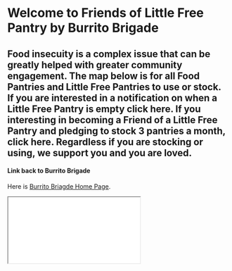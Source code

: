 # Welcome to Friends of Little Free Pantry by Burrito Brigade
 

## Food insecuity is a complex issue that can be greatly helped with greater community engagement. The map below is for all Food Pantries and Little Free Pantries to use or stock. If you are interested in a notification on when a Little Free Pantry is empty click here. If you interesting in becoming a Friend of a Little Free Pantry and pledging to stock 3 pantries a month, click here. Regardless if you are stocking or using, we support you and you are loved. 

#### Link back to Burrito Brigade
Here is [Burrito Briagde Home Page](https://burritobrigade.org/).


<iframe src="<!DOCTYPE html><html itemscope itemtype="http://schema.org/WebSite"><head><title itemprop="name">Little Free Pantries - Eugene &amp; Springfield - Google My Maps</title><meta http-equiv="X-UA-Compatible" content="IE=edge,chrome=1"><meta name="viewport" content="initial-scale=1.0,minimum-scale=1.0,maximum-scale=1.0,user-scalable=0,width=device-width"/><meta name="description" itemprop="description" content="Find a little free pantry in the Eugene, Springfield, and Junction City areas.
https://burritobrigade.org/pantries/

var _pageData = "[[1,null,null,null,null,null,null,null,null,null,\"at\",\"AAX3J7AqBx3KmNUxPZVFa7TnYvCVQUs5dw:1651163423430\",\"15117197563525714565\",1651163423445,\"0\",\"en\",false,[null,null,\"naomisaenger@gmail.com\",\"https://lh5.googleusercontent.com/-Csf630TUSek/AAAAAAAAAAI/AAAAAAAAAAA/m-lk8_kgsrk/s32-c/photo.jpg\",\"https://plus.google.com/111658935688907325724/about\",\"Naomi Saenger\",\"https://lh5.googleusercontent.com/-Csf630TUSek/AAAAAAAAAAI/AAAAAAAAAAA/m-lk8_kgsrk/s64-c/photo.jpg\",\"https://lh3.googleusercontent.com/c5dqxl-2uHZ82ah9p7yxrVF1ZssrJNSV_15Nu0TUZwzCWqmtoLxCUJgEzLGtxsrJ6-v6R6rKU_-FYm881TTiMCJ_\\u003ds1600\"],\"https://www.google.com/maps/d/viewer?mid\\u003d1n3ZEHfPLLEv3wclnd_oSZwPeg2lbZTAB\",\"https://www.google.com/maps/d/embed?mid\\u003d1n3ZEHfPLLEv3wclnd_oSZwPeg2lbZTAB\\u0026ehbc\\u003d2E312F\",\"https://www.google.com/maps/d/edit?mid\\u003d1n3ZEHfPLLEv3wclnd_oSZwPeg2lbZTAB\",\"https://www.google.com/maps/d/thumbnail?mid\\u003d1n3ZEHfPLLEv3wclnd_oSZwPeg2lbZTAB\",null,null,true,\"https://www.google.com/maps/d/print?mid\\u003d1n3ZEHfPLLEv3wclnd_oSZwPeg2lbZTAB\",\"https://www.google.com/maps/d/pdf?mid\\u003d1n3ZEHfPLLEv3wclnd_oSZwPeg2lbZTAB\",\"https://www.google.com/maps/d/viewer?mid\\u003d1n3ZEHfPLLEv3wclnd_oSZwPeg2lbZTAB\",null,false,\"/maps/d/u/0\",\"maps/sharing\",\"//www.google.com/intl/en/help/terms_maps.html\",null,\"https://docs.google.com/picker\",[[\"1\",\"nsaenger22@4j.lane.edu\",\"Naomi Saenger\",\"https://lh5.googleusercontent.com/-ge3-2Q3YZR0/AAAAAAAAAAI/AAAAAAAAAAA/JC7G-cu1DUc/s32-c/photo.jpg\"]],false,null,[[[\"//www.gstatic.com/mapspro/images/google-my-maps-logo-regular-001.png\",143,25],[\"//www.gstatic.com/mapspro/images/google-my-maps-logo-regular-2x-001.png\",286,50]],[[\"//www.gstatic.com/mapspro/images/google-my-maps-logo-small-001.png\",113,20],[\"//www.gstatic.com/mapspro/images/google-my-maps-logo-small-2x-001.png\",226,40]]],1,\"https://www.gstatic.com/mapspro/_/js/k\\u003dmapspro.gmeviewer.en.HxcPKmm8jPg.O/d\\u003d0/rs\\u003dABjfnFXLY3g1KoVBvxVUH9XuPQLe3NHJZQ/m\\u003dgmeviewer_base\",null,null,false,null,\"US\"],[\"mf.map\",\"1n3ZEHfPLLEv3wclnd_oSZwPeg2lbZTAB\",\"Little Free Pantries - Eugene \\u0026 Springfield\",null,[-123.1926424,44.2155426,-122.9373684,44.0121863],[-123.1926424,44.2155426,-122.9373684,44.0121863],[[null,\"3rV5Upi_6ps\",\"Eugene, Oregon\",\"\",[[[\"https://mt.googleapis.com/vt/icon/name\\u003dicons/onion/SHARED-mymaps-container-bg_4x.png,icons/onion/SHARED-mymaps-container_4x.png,icons/onion/1592-heart_4x.png\\u0026highlight\\u003dff000000,FF5252\\u0026scale\\u003d2.0\"],[],1,1,[[null,[44.0352229,-123.1262042]],\"0\",null,\"3rV5Upi_6ps\",[44.0352229,-123.1262042],[0,0],\"35E53FE00044CF51\"],[[\"2240 Cleveland Street, Eugene\\n\"]],[]],[[\"https://mt.googleapis.com/vt/icon/name\\u003dicons/onion/SHARED-mymaps-container-bg_4x.png,icons/onion/SHARED-mymaps-container_4x.png,icons/onion/1592-heart_4x.png\\u0026highlight\\u003dff000000,FF5252\\u0026scale\\u003d2.0\"],[],1,1,[[null,[44.0162857,-123.08390370000001]],\"0\",null,\"3rV5Upi_6ps\",[44.0162857,-123.0839037],[0,0],\"35E540C700D789E9\"],[[\"Corner of 36th and Mill Street, Eugene (Near Tugman park)\\n\"]],[]],[[\"https://mt.googleapis.com/vt/icon/name\\u003dicons/onion/SHARED-mymaps-container-bg_4x.png,icons/onion/SHARED-mymaps-container_4x.png,icons/onion/1592-heart_4x.png\\u0026highlight\\u003dff000000,FF5252\\u0026scale\\u003d2.0\"],[],1,1,[[null,[44.0771496,-123.1371072]],\"0\",null,\"3rV5Upi_6ps\",[44.0771496,-123.1371072],[0,0],\"35E540FE93CD9B4C\"],[[\"1695 Elkay Street Eugene (N Park and Elkay)\\n\"]],[]],[[\"https://mt.googleapis.com/vt/icon/name\\u003dicons/onion/SHARED-mymaps-container-bg_4x.png,icons/onion/SHARED-mymaps-container_4x.png,icons/onion/1592-heart_4x.png\\u0026highlight\\u003dff000000,FF5252\\u0026scale\\u003d2.0\"],[],1,1,[[null,[44.034787,-123.0840505]],\"0\",null,\"3rV5Upi_6ps\",[44.034787,-123.0840505],[0,0],\"35E5412398923FE7\"],[[\"2250 Patterson, (Eugene YMCA)\\n\"]],[]],[[\"https://mt.googleapis.com/vt/icon/name\\u003dicons/onion/SHARED-mymaps-container-bg_4x.png,icons/onion/SHARED-mymaps-container_4x.png,icons/onion/1592-heart_4x.png\\u0026highlight\\u003dff000000,FF5252\\u0026scale\\u003d2.0\"],[],1,1,[[null,[44.048785,-123.1049029]],\"0\",null,\"3rV5Upi_6ps\",[44.048785,-123.1049029],[0,0],\"35E541500090568A\"],[[\"10th and Monroe Eugene (Monroe Park area)\\n\"]],[]],[[\"https://mt.googleapis.com/vt/icon/name\\u003dicons/onion/SHARED-mymaps-container-bg_4x.png,icons/onion/SHARED-mymaps-container_4x.png,icons/onion/1592-heart_4x.png\\u0026highlight\\u003dff000000,FF5252\\u0026scale\\u003d2.0\"],[],1,1,[[null,[44.1153674,-123.1306583]],\"0\",null,\"3rV5Upi_6ps\",[44.1153674,-123.1306583],[0,0],\"35E54271151B2FFD\"],[[\"Wilkes Dr just past Scenic (1/3 mile from River rd)\\n\"]],[]],[[\"https://mt.googleapis.com/vt/icon/name\\u003dicons/onion/SHARED-mymaps-container-bg_4x.png,icons/onion/SHARED-mymaps-container_4x.png,icons/onion/1592-heart_4x.png\\u0026highlight\\u003dff000000,FF5252\\u0026scale\\u003d2.0\"],[],1,1,[[null,[44.0611442,-123.11032890000001]],\"0\",null,\"3rV5Upi_6ps\",[44.0611442,-123.1103289],[0,0],\"35F8CF060520C2B9\"],[[\"N. Grand about a block from Whit Head start\"]],[]],[[\"https://mt.googleapis.com/vt/icon/name\\u003dicons/onion/SHARED-mymaps-container-bg_4x.png,icons/onion/SHARED-mymaps-container_4x.png,icons/onion/1592-heart_4x.png\\u0026highlight\\u003dff000000,FF5252\\u0026scale\\u003d2.0\"],[],1,1,[[null,[44.0781665,-123.15707400000001]],\"0\",null,\"3rV5Upi_6ps\",[44.0781665,-123.157074],[0,0],\"35F8CFE21D5BB5E3\"],[[\"Waite Street near Pattison Eugene (Bethel Area)\"]],[]],[[\"https://mt.googleapis.com/vt/icon/name\\u003dicons/onion/SHARED-mymaps-container-bg_4x.png,icons/onion/SHARED-mymaps-container_4x.png,icons/onion/1592-heart_4x.png\\u0026highlight\\u003dff000000,FF5252\\u0026scale\\u003d2.0\"],[],1,1,[[null,[44.0121863,-123.0743231]],\"0\",null,\"3rV5Upi_6ps\",[44.0121863,-123.0743231],[0,0],\"35F8D3BC9ABF8C71\"],[[\"39th/Potter behind Kincaid park (Local artist painted)\\n\"]],[]],[[\"https://mt.googleapis.com/vt/icon/name\\u003dicons/onion/SHARED-mymaps-container-bg_4x.png,icons/onion/SHARED-mymaps-container_4x.png,icons/onion/1592-heart_4x.png\\u0026highlight\\u003dff000000,FF5252\\u0026scale\\u003d2.0\"],[],1,1,[[null,[44.0434281,-123.1384567]],\"0\",null,\"3rV5Upi_6ps\",[44.0434281,-123.1384567],[0,0],\"35F8D44DBD05DF2F\"],[[\"Acorn Park\"]],[]],[[\"https://mt.googleapis.com/vt/icon/name\\u003dicons/onion/SHARED-mymaps-container-bg_4x.png,icons/onion/SHARED-mymaps-container_4x.png,icons/onion/1592-heart_4x.png\\u0026highlight\\u003dff000000,FF5252\\u0026scale\\u003d2.0\"],[],1,1,[[null,[44.0314716,-123.108547]],\"0\",null,\"3rV5Upi_6ps\",[44.0314716,-123.108547],[0,0],\"35F8D51B1CF3B890\"],[[\"W. 25th/ Jackson\\n\"]],[]],[[\"https://mt.googleapis.com/vt/icon/name\\u003dicons/onion/SHARED-mymaps-container-bg_4x.png,icons/onion/SHARED-mymaps-container_4x.png,icons/onion/1592-heart_4x.png\\u0026highlight\\u003dff000000,FF5252\\u0026scale\\u003d2.0\"],[],1,1,[[null,[44.0499199,-123.1111263]],\"0\",null,\"3rV5Upi_6ps\",[44.0499199,-123.1111263],[0,0],\"35F8D737DC6A12D9\"],[[\"West Broadway\"]],[]],[[\"https://mt.googleapis.com/vt/icon/name\\u003dicons/onion/SHARED-mymaps-container-bg_4x.png,icons/onion/SHARED-mymaps-container_4x.png,icons/onion/1592-heart_4x.png\\u0026highlight\\u003dff000000,FF5252\\u0026scale\\u003d2.0\"],[],1,1,[[null,[44.0668226,-123.11764110000001]],\"0\",null,\"3rV5Upi_6ps\",[44.0668226,-123.1176411],[0,0],\"35F8D7D913521837\"],[[\"Briarcliff Drive \\u0026 River Road\"]],[]],[[\"https://mt.googleapis.com/vt/icon/name\\u003dicons/onion/SHARED-mymaps-container-bg_4x.png,icons/onion/SHARED-mymaps-container_4x.png,icons/onion/1592-heart_4x.png\\u0026highlight\\u003dff000000,FF5252\\u0026scale\\u003d2.0\"],[],1,1,[[null,[44.1177279,-123.1418126]],\"0\",null,\"3rV5Upi_6ps\",[44.1177279,-123.1418126],[0,0],\"35F8D8C673F4A35A\"],[[\"On Argon/Bryon near Spring Creek Elementary\"]],[]],[[\"https://mt.googleapis.com/vt/icon/name\\u003dicons/onion/SHARED-mymaps-container-bg_4x.png,icons/onion/SHARED-mymaps-container_4x.png,icons/onion/1592-heart_4x.png\\u0026highlight\\u003dff000000,FF5252\\u0026scale\\u003d2.0\"],[],1,1,[[null,[44.0565311,-123.1102349]],\"0\",null,\"3rV5Upi_6ps\",[44.0565311,-123.1102349],[0,0],\"35F8D9BB265C5A9A\"],[[\"West 3rd Avenue \\u0026 Blair Boulevard\"]],[]],[[\"https://mt.googleapis.com/vt/icon/name\\u003dicons/onion/SHARED-mymaps-container-bg_4x.png,icons/onion/SHARED-mymaps-container_4x.png,icons/onion/1592-heart_4x.png\\u0026highlight\\u003dff000000,FF5252\\u0026scale\\u003d2.0\"],[],1,1,[[null,[44.1101619,-123.15138709999998]],\"0\",null,\"3rV5Upi_6ps\",[44.1101619,-123.1513871],[0,0],\"35F8DA0B154549C5\"],[[\"On Hyacinth down the street from Irving Elementary\"]],[]],[[\"https://mt.googleapis.com/vt/icon/name\\u003dicons/onion/SHARED-mymaps-container-bg_4x.png,icons/onion/SHARED-mymaps-container_4x.png,icons/onion/1592-heart_4x.png\\u0026highlight\\u003dff000000,FF5252\\u0026scale\\u003d2.0\"],[],1,1,[[null,[44.0402236,-123.1097384]],\"0\",null,\"3rV5Upi_6ps\",[44.0402236,-123.1097384],[0,0],\"35F8DA2452610ECB\"],[[\"W. 18th near Van Buren\"]],[]],[[\"https://mt.googleapis.com/vt/icon/name\\u003dicons/onion/SHARED-mymaps-container-bg_4x.png,icons/onion/SHARED-mymaps-container_4x.png,icons/onion/1592-heart_4x.png\\u0026highlight\\u003dff000000,FF5252\\u0026scale\\u003d2.0\"],[],1,1,[[null,[44.0407035,-123.1451419]],\"0\",null,\"3rV5Upi_6ps\",[44.0407035,-123.1451419],[0,0],\"35FE1EF0F93BC7B1\"],[[\"West 18th Avenue \\u0026 Mistletoe Street\"]],[]],[[\"https://mt.googleapis.com/vt/icon/name\\u003dicons/onion/SHARED-mymaps-container-bg_4x.png,icons/onion/SHARED-mymaps-container_4x.png,icons/onion/1592-heart_4x.png\\u0026highlight\\u003dff000000,FF5252\\u0026scale\\u003d2.0\"],[],1,1,[[null,[44.0457702,-123.1195354]],\"0\",null,\"3rV5Upi_6ps\",[44.0457702,-123.1195354],[0,0],\"360203FFE5917FCD\"],[[\"1775 W 13th Ave\"]],[]],[[\"https://mt.googleapis.com/vt/icon/name\\u003dicons/onion/SHARED-mymaps-container-bg_4x.png,icons/onion/SHARED-mymaps-container_4x.png,icons/onion/1592-heart_4x.png\\u0026highlight\\u003dff000000,FF5252\\u0026scale\\u003d2.0\"],[],1,1,[[null,[44.0661252,-123.15092880000002]],\"0\",null,\"3rV5Upi_6ps\",[44.0661252,-123.1509288],[0,0],\"3604157E570B52F4\"],[[\"Alva Park Drive \\u0026 Elmira Road\"]],[]],[[\"https://mt.googleapis.com/vt/icon/name\\u003dicons/onion/SHARED-mymaps-container-bg_4x.png,icons/onion/SHARED-mymaps-container_4x.png,icons/onion/1592-heart_4x.png\\u0026highlight\\u003dff000000,FF5252\\u0026scale\\u003d2.0\"],[],1,1,[[null,[44.0708081,-123.14843890000002]],\"0\",null,\"3rV5Upi_6ps\",[44.0708081,-123.1484389],[0,0],\"360415C4451726F0\"],[[\"869 Fairfield Ave\"]],[]],[[\"https://mt.googleapis.com/vt/icon/name\\u003dicons/onion/SHARED-mymaps-container-bg_4x.png,icons/onion/SHARED-mymaps-container_4x.png,icons/onion/1592-heart_4x.png\\u0026highlight\\u003dff000000,FF5252\\u0026scale\\u003d2.0\"],[],1,1,[[null,[44.0365323,-123.117419]],\"0\",null,\"3rV5Upi_6ps\",[44.0365323,-123.117419],[0,0],\"3604160A79688CB0\"],[[\"2105 Chambers St\"]],[]],[[\"https://mt.googleapis.com/vt/icon/name\\u003dicons/onion/SHARED-mymaps-container-bg_4x.png,icons/onion/SHARED-mymaps-container_4x.png,icons/onion/1592-heart_4x.png\\u0026highlight\\u003dff000000,FF5252\\u0026scale\\u003d2.0\"],[],1,1,[[null,[44.0433323,-123.10126070000001]],\"0\",null,\"3rV5Upi_6ps\",[44.0433323,-123.1012607],[0,0],\"3751F0A6DCD56EE4\"],[[\"West 15th Avenue \\u0026 Jefferson Street\"]],[]],[[\"https://mt.googleapis.com/vt/icon/name\\u003dicons/onion/SHARED-mymaps-container-bg_4x.png,icons/onion/SHARED-mymaps-container_4x.png,icons/onion/1592-heart_4x.png\\u0026highlight\\u003dff000000,FF5252\\u0026scale\\u003d2.0\"],[],1,1,[[null,[44.032747,-123.0929472]],\"0\",null,\"3rV5Upi_6ps\",[44.032747,-123.0929472],[0,0],\"3751F189C67823E4\"],[[\"53 W 24th Pl\"]],[]],[[\"https://mt.googleapis.com/vt/icon/name\\u003dicons/onion/SHARED-mymaps-container-bg_4x.png,icons/onion/SHARED-mymaps-container_4x.png,icons/onion/1592-heart_4x.png\\u0026highlight\\u003dff000000,FF5252\\u0026scale\\u003d2.0\"],[],1,1,[[null,[44.0882182,-123.14242289999999]],\"0\",null,\"3rV5Upi_6ps\",[44.0882182,-123.1424229],[0,0],\"3751F1DEC63BB1F7\"],[[\"855 Howard Ave\"]],[]]],null,null,true,null,null,null,null,[[\"3rV5Upi_6ps\",1,null,null,null,\"https://www.google.com/maps/d/u/0/kml?mid\\u003d1n3ZEHfPLLEv3wclnd_oSZwPeg2lbZTAB\\u0026lid\\u003d3rV5Upi_6ps\",null,null,null,null,null,2,null,[[[\"35E53FE00044CF51\",[[[44.0352229,-123.1262042]]],[],[],0,[[\"name\",[\"2240 Cleveland Street, Eugene\\n\"],1],null,[],[],[null,\"ChIJ85uDUY0ewVQRHx86baNqB_U\",false]],null,0],[\"35E540C700D789E9\",[[[44.0162857,-123.0839037]]],[],[],0,[[\"name\",[\"Corner of 36th and Mill Street, Eugene (Near Tugman park)\\n\"],1],null,[],[],[null,\"EitFIDM2dGggQXZlICYgTWlsbCBTdCwgRXVnZW5lLCBPUiA5NzQwNSwgVVNBImYiZAoUChIJm0uaj6cfwVQRO85TyBssN3oSFAoSCZtLmo-nH8FUETvOU8gbLDd6GhQKEglVUPWXpx_BVBEwTnuFCZxOPhoUChIJT9Q5-k0ewVQRwFigfTK_FH0iCg0pWjwaFQPjorY\",false]],null,1],[\"35E540FE93CD9B4C\",[[[44.0771496,-123.1371072]]],[],[],0,[[\"name\",[\"1695 Elkay Street Eugene (N Park and Elkay)\\n\"],1],null,[],[],[null,\"ChIJS14nqr4dwVQRHiUyxHEMkqo\",false]],null,2],[\"35E5412398923FE7\",[[[44.034787,-123.0840505]]],[],[],0,[[\"name\",[\"2250 Patterson, (Eugene YMCA)\\n\"],1],null,[],[],[null,\"ChIJW2wrwU4ewVQR7-Kx4LbQmzs\",false]],null,3],[\"35E541500090568A\",[[[44.048785,-123.1049029]]],[],[],0,[[\"name\",[\"10th and Monroe Eugene (Monroe Park area)\\n\"],1],null,[],[],[null,\"Ei1Nb25yb2UgU3QgJiBXIDEwdGggQXZlLCBFdWdlbmUsIE9SIDk3NDAyLCBVU0EiZiJkChQKEgmf9bvibh7BVBFvWCO5LSPc2hIUChIJn_W74m4ewVQRb1gjuS0j3NoaFAoSCWWhvGlZHsFUEde1ZUgnCjyoGhQKEgknNquHbx7BVBHkO2Gv0L6SxiIKDapPQRoVu66ftg\",false]],null,4],[\"35E54271151B2FFD\",[[[44.1153674,-123.1306583]]],[],[],0,[[\"name\",[\"Wilkes Dr just past Scenic (1/3 mile from River rd)\\n\"],1],null,[],[],[null,\"ChIJqXScQ0jjwFQRIFMNeVJDorA\",false]],null,5],[\"35F8CF060520C2B9\",[[[44.0611442,-123.1103289]]],[],[],0,[[\"name\",[\"N. Grand about a block from Whit Head start\"],1],null,[],[],[null,\"ChIJyUahDUEdwVQR1SudWSpW_FE\",false]],null,6],[\"35F8CFE21D5BB5E3\",[[[44.0781665,-123.157074]]],[],[],0,[[\"name\",[\"Waite Street near Pattison Eugene (Bethel Area)\"],1],null,[],[]],null,7],[\"35F8D3BC9ABF8C71\",[[[44.0121863,-123.0743231]]],[],[],0,[[\"name\",[\"39th/Potter behind Kincaid park (Local artist painted)\\n\"],1],null,[],[],[null,\"EixQb3R0ZXIgU3QgJiBFIDM5dGggUGwsIEV1Z2VuZSwgT1IgOTc0MDUsIFVTQSJmImQKFAoSCVNn8smhH8FUEd9SjO7g_A8jEhQKEglTZ_LJoR_BVBHfUozu4PwPIxoUChIJ0QaCmrEfwVQRG9tHISKg3M0aFAoSCaUgKCMKH8FUEWned-7nM4JBIgoNB7o7GhVBWaS2\",false]],null,8],[\"35F8D44DBD05DF2F\",[[[44.0434281,-123.1384567]]],[],[],0,[[\"name\",[\"Acorn Park\"],1],null,[],[],[null,\"ChIJwxxx2JoewVQRfxdBLJlgEa4\",false]],null,9],[\"35F8D51B1CF3B890\",[[[44.0314716,-123.108547]]],[],[],0,[[\"name\",[\"W. 25th/ Jackson\\n\"],1],null,[],[],[null,\"Ei5XIDI1dGggQXZlICYgSmFja3NvbiBTdCwgRXVnZW5lLCBPUiA5NzQwNSwgVVNBImYiZAoUChIJu8zsnvcewVQRfxjyXjQUZxoSFAoSCbvM7J73HsFUEX8Y8l40FGcaGhQKEgnJGuN58R7BVBGJ2VFXUSemRRoUChIJ0fItPWcewVQRMEUQwj08WMMiCg1cqz4aFWIgn7Y\",false]],null,10],[\"35F8D737DC6A12D9\",[[[44.0499199,-123.1111263]]],[],[],0,[[\"name\",[\"West Broadway\"],1],null,[],[],[null,\"ChIJt_gyq3oewVQRG6OICa_ChUw\",false]],null,11],[\"35F8D7D913521837\",[[[44.0668226,-123.1176411]]],[],[],0,[[\"name\",[\"Briarcliff Drive \\u0026 River Road\"],1],null,[],[],[null,\"Ei9CcmlhcmNsaWZmIERyICYgUml2ZXIgUmQsIEV1Z2VuZSwgT1IgOTc0MDQsIFVTQSJmImQKFAoSCf287BTdHcFUERe_VieFXTLDEhQKEgn9vOwU3R3BVBEXv1YnhV0ywxoUChIJWU6-0NwdwVQRx668C1pXE6waFAoSCeGOG9JO_cBUEeWWULNXteFKIgoNQhBEGhUlvZ22\",false]],null,12],[\"35F8D8C673F4A35A\",[[[44.1177279,-123.1418126]]],[],[],0,[[\"name\",[\"On Argon/Bryon near Spring Creek Elementary\"],1],null,[],[],[null,\"ChIJBW_DdC7jwFQRRsr57_HEtWs\",false]],null,13],[\"35F8D9BB265C5A9A\",[[[44.0565311,-123.1102349]]],[],[],0,[[\"name\",[\"West 3rd Avenue \\u0026 Blair Boulevard\"],1],null,[],[],[null,\"Ei1XIDNyZCBBdmUgJiBCbGFpciBCbHZkLCBFdWdlbmUsIE9SIDk3NDAyLCBVU0EiZiJkChQKEgm3zyYfdB7BVBGsdhWlfua2jhIUChIJt88mH3QewVQRrHYVpX7mto4aFAoSCcWuqYBzHsFUEbeSzbfbwdVjGhQKEgmbea7icx7BVBESK22tNMW1GCIKDT9-QhoVc96etg\",false]],null,14],[\"35F8DA0B154549C5\",[[[44.1101619,-123.1513871]]],[],[],0,[[\"name\",[\"On Hyacinth down the street from Irving Elementary\"],1],null,[],[],[null,\"ChIJvxNwc6wdwVQRUbix8JDnRSY\",false]],null,15],[\"35F8DA2452610ECB\",[[[44.0402236,-123.1097384]]],[],[],0,[[\"name\",[\"W. 18th near Van Buren\"],1],null,[],[],[null,\"ChIJHyA3aW8fwVQReuxjMZHrKro\",false]],null,16],[\"35FE1EF0F93BC7B1\",[[[44.0407035,-123.1451419]]],[],[],0,[[\"name\",[\"West 18th Avenue \\u0026 Mistletoe Street\"],1],null,[],[],[null,\"EjBXIDE4dGggQXZlICYgTWlzdGxldG9lIFN0LCBFdWdlbmUsIE9SIDk3NDAyLCBVU0EiZiJkChQKEgnPGMiXmR7BVBFO7gwCkDv-7hIUChIJzxjIl5kewVQRTu4MApA7_u4aFAoSCTVfUsuRHsFUEeBuIMSxHFWeGhQKEgnJBKV7mR7BVBGIfImvQGKniyIKDfsTQBoV5YqZtg\",false]],null,17],[\"360203FFE5917FCD\",[[[44.0457702,-123.1195354]]],[],[],0,[[\"name\",[\"1775 W 13th Ave\"],1],null,[],[],[null,\"ChIJiceK5mIewVQRO36IpV-Jo9k\",false]],null,18],[\"3604157E570B52F4\",[[[44.0661252,-123.1509288]]],[],[],0,[[\"name\",[\"Alva Park Drive \\u0026 Elmira Road\"],1],null,[],[],[null,\"Ei9BbHZhIFBhcmsgRHIgJiBFbG1pcmEgUmQsIEV1Z2VuZSwgT1IgOTc0MDIsIFVTQSJmImQKFAoSCcGO7jk1HMFUEcKrFB0d5nTFEhQKEgnBju45NRzBVBHCqxQdHeZ0xRoUChIJs7PvNzUcwVQRXIs9DXXiF80aFAoSCXV2yjs1HMFUEbnBy_aKR51DIgoNBPVDGhXYqJi2\",false]],null,19],[\"360415C4451726F0\",[[[44.0708081,-123.1484389]]],[],[],0,[[\"name\",[\"869 Fairfield Ave\"],1],null,[],[],[null,\"ChIJ7wdNzLUdwVQRTin6mzm2Wd4\",false]],null,20],[\"3604160A79688CB0\",[[[44.0365323,-123.117419]]],[],[],0,[[\"name\",[\"2105 Chambers St\"],1],null,[],[],[null,\"ChIJd_-3wfQewVQRfeUus6yGcVg\",false]],null,21],[\"3751F0A6DCD56EE4\",[[[44.0433323,-123.1012607]]],[],[],0,[[\"name\",[\"West 15th Avenue \\u0026 Jefferson Street\"],1],null,[],[],[null,\"EjBXIDE1dGggQXZlICYgSmVmZmVyc29uIFN0LCBFdWdlbmUsIE9SIDk3NDAyLCBVU0EiZiJkChQKEglt_KcEaB7BVBHyI_tAoZVg3xIUChIJbfynBGgewVQR8iP7QKGVYN8aFAoSCb_AxgRiHsFUEcYHD1qQKzRYGhQKEgnVFzx6XR7BVBHs5hNLZ0ehZSIKDat6QBoVAT2gtg\",true]],null,22],[\"3751F189C67823E4\",[[[44.032747,-123.0929472]]],[],[],0,[[\"name\",[\"53 W 24th Pl\"],1],null,[],[],[null,\"ChIJG2p3qlEewVQR8sZBVJpREM8\",true]],null,23],[\"3751F1DEC63BB1F7\",[[[44.0882182,-123.1424229]]],[],[],0,[[\"name\",[\"855 Howard Ave\"],1],null,[],[],[null,\"ChIJvbZjeJ8dwVQR4lmmUvcZ-JM\",true]],null,24]],[[[\"https://mt.googleapis.com/vt/icon/name\\u003dicons/onion/SHARED-mymaps-container-bg_4x.png,icons/onion/SHARED-mymaps-container_4x.png,icons/onion/1592-heart_4x.png\\u0026highlight\\u003dff000000,FF5252\\u0026scale\\u003d2.0\"],[[\"FF5252\",1],1200],[[\"FF5252\",0.30196078431372547],[\"FF5252\",1],1200]]]]]],[],null,null,null,null,1],[null,\"7B75JjkmdZU\",\"Springfield, Oregon\",\"\",[[[\"https://mt.googleapis.com/vt/icon/name\\u003dicons/onion/SHARED-mymaps-container-bg_4x.png,icons/onion/SHARED-mymaps-container_4x.png,icons/onion/1592-heart_4x.png\\u0026highlight\\u003dff000000,0288D1\\u0026scale\\u003d2.0\"],[],1,1,[[null,[44.0653966,-123.0044181]],\"0\",null,\"7B75JjkmdZU\",[44.0653966,-123.0044181],[0,0],\"3751F10EA3B89DD1\"],[[\"1419 T Street\"]],[]],[[\"https://mt.googleapis.com/vt/icon/name\\u003dicons/onion/SHARED-mymaps-container-bg_4x.png,icons/onion/SHARED-mymaps-container_4x.png,icons/onion/1592-heart_4x.png\\u0026highlight\\u003dff000000,0288D1\\u0026scale\\u003d2.0\"],[],1,1,[[null,[44.0517141,-122.9373684]],\"0\",null,\"7B75JjkmdZU\",[44.0517141,-122.9373684],[0,0],\"35FE1D62E220E178\"],[[\"53rd and F Street, Springfield\"]],[]],[[\"https://mt.googleapis.com/vt/icon/name\\u003dicons/onion/SHARED-mymaps-container-bg_4x.png,icons/onion/SHARED-mymaps-container_4x.png,icons/onion/1592-heart_4x.png\\u0026highlight\\u003dff000000,0288D1\\u0026scale\\u003d2.0\"],[],1,1,[[null,[44.0493137,-123.01418310000001]],\"0\",null,\"7B75JjkmdZU\",[44.0493137,-123.0141831],[0,0],\"35F8DE06D6A90683\"],[[\"440 9th Street, Springfield (between C and D st)\"]],[]],[[\"https://mt.googleapis.com/vt/icon/name\\u003dicons/onion/SHARED-mymaps-container-bg_4x.png,icons/onion/SHARED-mymaps-container_4x.png,icons/onion/1592-heart_4x.png\\u0026highlight\\u003dff000000,0288D1\\u0026scale\\u003d2.0\"],[],1,1,[[null,[44.0477515,-122.99726860000001]],\"0\",null,\"7B75JjkmdZU\",[44.0477515,-122.9972686],[0,0],\"35F8DF67A7AC0813\"],[[\"282 19th St, Springfield\"]],[]],[[\"https://mt.googleapis.com/vt/icon/name\\u003dicons/onion/SHARED-mymaps-container-bg_4x.png,icons/onion/SHARED-mymaps-container_4x.png,icons/onion/1592-heart_4x.png\\u0026highlight\\u003dff000000,0288D1\\u0026scale\\u003d2.0\"],[],1,1,[[null,[44.0467946,-122.99223639999998]],\"0\",null,\"7B75JjkmdZU\",[44.0467946,-122.9922364],[0,0],\"35F8E11E22A64C67\"],[[\"205 N 23rd St205 N. 23rd Street (Hope Community Church)\"]],[]],[[\"https://mt.googleapis.com/vt/icon/name\\u003dicons/onion/SHARED-mymaps-container-bg_4x.png,icons/onion/SHARED-mymaps-container_4x.png,icons/onion/1592-heart_4x.png\\u0026highlight\\u003dff000000,0288D1\\u0026scale\\u003d2.0\"],[],1,1,[[null,[44.0494511,-122.9914164]],\"0\",null,\"7B75JjkmdZU\",[44.0494511,-122.9914164],[0,0],\"35F8E219C30FAD79\"],[[\"2400 D St\"]],[]]],null,null,true,null,null,null,null,[[\"7B75JjkmdZU\",1,null,null,null,\"https://www.google.com/maps/d/u/0/kml?mid\\u003d1n3ZEHfPLLEv3wclnd_oSZwPeg2lbZTAB\\u0026lid\\u003d7B75JjkmdZU\",null,null,null,null,null,2,null,[[[\"3751F10EA3B89DD1\",[[[44.0653966,-123.0044181]]],[],[],0,[[\"name\",[\"1419 T Street\"],1],null,[],[],[null,\"ChIJBV4EaQjhwFQRYqhFQhr_04w\",true]],null,25],[\"35FE1D62E220E178\",[[[44.0517141,-122.9373684]]],[],[],1,[[\"name\",[\"53rd and F Street, Springfield\"],1],null,[],[]],null,26],[\"35F8DE06D6A90683\",[[[44.0493137,-123.0141831]]],[],[],0,[[\"name\",[\"440 9th Street, Springfield (between C and D st)\"],1],null,[],[],[null,\"ChIJD62saEvgwFQRLG2XqvTLGqw\",false]],null,27],[\"35F8DF67A7AC0813\",[[[44.0477515,-122.9972686]]],[],[],0,[[\"name\",[\"282 19th St, Springfield\"],1],null,[],[],[null,\"ChIJ-x8U9FDgwFQRhB2tLtXpp8k\",false]],null,28],[\"35F8E11E22A64C67\",[[[44.0467946,-122.9922364]]],[],[],0,[[\"name\",[\"205 N 23rd St205 N. 23rd Street (Hope Community Church)\"],1],null,[],[],[null,\"ChIJjeBEHlrgwFQRiDZF41eukTE\",false]],null,29],[\"35F8E219C30FAD79\",[[[44.0494511,-122.9914164]]],[],[],0,[[\"name\",[\"2400 D St\"],1],null,[],[],[null,\"ChIJoz4gC1fgwFQRNXZ18Go-faU\",false]],null,30]],[[[\"https://mt.googleapis.com/vt/icon/name\\u003dicons/onion/SHARED-mymaps-container-bg_4x.png,icons/onion/SHARED-mymaps-container_4x.png,icons/onion/1592-heart_4x.png\\u0026highlight\\u003dff000000,0288D1\\u0026scale\\u003d2.0\"],[[\"000000\",1],1200],[[\"000000\",0.30196078431372547],[\"000000\",1],1200]],[[\"https://mt.googleapis.com/vt/icon/name\\u003dicons/onion/SHARED-mymaps-container-bg_4x.png,icons/onion/SHARED-mymaps-container_4x.png,icons/onion/1592-heart_4x.png\\u0026highlight\\u003dff000000,0288D1\\u0026scale\\u003d2.0\"],[[\"0288D1\",1],1200],[[\"0288D1\",0.30196078431372547],[\"0288D1\",1],1200]]]]]],[],null,null,null,null,1],[null,\"6s2nNq7rEBM\",\"Junction City, Oregon\",\"\",[[[\"https://mt.googleapis.com/vt/icon/name\\u003dicons/onion/SHARED-mymaps-container-bg_4x.png,icons/onion/SHARED-mymaps-container_4x.png,icons/onion/1592-heart_4x.png\\u0026highlight\\u003dff000000,9C27B0\\u0026scale\\u003d2.0\"],[],1,1,[[null,[44.2155426,-123.1926424]],\"0\",null,\"6s2nNq7rEBM\",[44.2155426,-123.1926424],[0,0],\"35F8E145A7773322\"],[[\"End of Dorsa\\n\"]],[]]],null,null,true,null,null,null,null,[[\"6s2nNq7rEBM\",1,null,null,null,\"https://www.google.com/maps/d/u/0/kml?mid\\u003d1n3ZEHfPLLEv3wclnd_oSZwPeg2lbZTAB\\u0026lid\\u003d6s2nNq7rEBM\",null,null,null,null,null,2,null,[[[\"35F8E145A7773322\",[[[44.2155426,-123.1926424]]],[],[],0,[[\"name\",[\"End of Dorsa\\n\"],1],null,[],[],[null,\"ChIJj46Jc1P_wFQRsn-r5mIiaqE\",false]],null,31]],[[[\"https://mt.googleapis.com/vt/icon/name\\u003dicons/onion/SHARED-mymaps-container-bg_4x.png,icons/onion/SHARED-mymaps-container_4x.png,icons/onion/1592-heart_4x.png\\u0026highlight\\u003dff000000,9C27B0\\u0026scale\\u003d2.0\"],[[\"9C27B0\",1],1200],[[\"9C27B0\",0.30196078431372547],[\"9C27B0\",1],1200]]]]]],[],null,null,null,null,1]],[2],null,null,\"mapspro_in_drive\",\"1n3ZEHfPLLEv3wclnd_oSZwPeg2lbZTAB\",\"https://drive.google.com/u/0/abuse?id\\u003d1n3ZEHfPLLEv3wclnd_oSZwPeg2lbZTAB\",true,false,false,\"Find a little free pantry in the Eugene, Springfield, and Junction City areas.\\nhttps://burritobrigade.org/pantries/\\n\\nAbout\\nSince 2014, Burrito Brigade has provided thousands of nutritious vegan meals to hungry individuals in Eugene and Springfield, and has since expanded to Portland. Everyone loves burritos! Burrito Brigade provides an opportunity for the community to come together, for the experience of handing another human a warm, nutritious, burrito. Burrito Brigade remedies the rigged food distribution system where unhoused, undocumented, unemployed, poor people bear the heaviest burden.\",2,false,\"https://www.google.com/maps/d/u/0/kml?mid\\u003d1n3ZEHfPLLEv3wclnd_oSZwPeg2lbZTAB\",14072,true,false,\"Find a little free pantry in the Eugene, Springfield, and Junction City areas.\\nhttps://burritobrigade.org/pantries/\\n\\nAbout\\nSince 2014, Burrito Brigade has provided thousands of nutritious vegan meals to hungry individuals in Eugene and Springfield, and has since expanded to Portland. Everyone loves burritos! Burrito Brigade provides an opportunity for the community to come together, for the experience of handing another human a warm, nutritious, burrito. Burrito Brigade remedies the rigged food distribution system where unhoused, undocumented, unemployed, poor people bear the heaviest burden.\",true,\"\",true,null,[null,null,[1628628518,297000000],[1628628518,297000000]],false]]";</script><script type="text/javascript" src="//maps.googleapis.com/maps/api/js?v=3.47&client=google-maps-pro&language=en&region=US&libraries=places,visualization,geometry,search" nonce="ob1cLS34oPl82yY6On3lQA"></script><script id="base-js" src="https://www.gstatic.com/mapspro/_/js/k=mapspro.gmeviewer.en.HxcPKmm8jPg.O/d=0/rs=ABjfnFXLY3g1KoVBvxVUH9XuPQLe3NHJZQ/m=gmeviewer_base" nonce="ob1cLS34oPl82yY6On3lQA"></script><script nonce="ob1cLS34oPl82yY6On3lQA">_startApp();</script></div></body></html></script>" width="640" height="480"></iframe>
 
